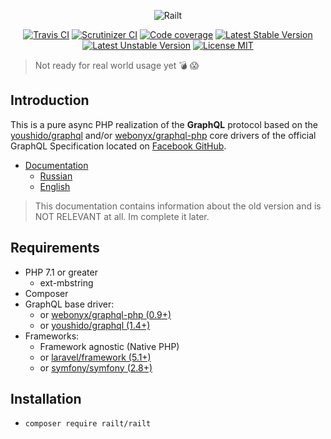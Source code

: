 <p align="center">
    <img src="https://raw.githubusercontent.com/railt/docs/master/resources/logo-big-white-bg.png" alt="Railt" />
</p>

<p align="center">
    <a href="https://travis-ci.org/railt/railt"><img src="https://travis-ci.org/railt/railt.svg?branch=master" alt="Travis CI" /></a>
    <a href="https://scrutinizer-ci.com/g/railt/railt/?branch=master"><img src="https://scrutinizer-ci.com/g/railt/railt/badges/quality-score.png?b=master" alt="Scrutinizer CI" /></a>
    <a href="https://scrutinizer-ci.com/g/railt/railt/?branch=master"><img src="https://scrutinizer-ci.com/g/railt/railt/badges/coverage.png?b=master" alt="Code coverage" /></a>
    <a href="https://packagist.org/packages/serafim/railt"><img src="https://poser.pugx.org/serafim/railt/version" alt="Latest Stable Version"></a>
    <a href="https://packagist.org/packages/serafim/railt"><img src="https://poser.pugx.org/serafim/railt/v/unstable" alt="Latest Unstable Version"></a>
    <a href="https://raw.githubusercontent.com/railt/railt/master/LICENSE"><img src="https://poser.pugx.org/serafim/railt/license" alt="License MIT"></a>
</p>

> Not ready for real world usage yet :bomb: :scream:   

## Introduction

This is a pure async PHP realization of the **GraphQL** protocol based on the 
[youshido/graphql](https://github.com/Youshido/GraphQL) and/or 
[webonyx/graphql-php](https://github.com/webonyx/graphql-php#fields)
core drivers of the official GraphQL Specification 
located on [Facebook GitHub](http://facebook.github.io/graphql/).

- [Documentation](https://railt.github.io/docs) 
    - [Russian](https://railt.github.io/docs/#/ru/)
    - [English](https://railt.github.io/docs)
    
> This documentation contains information about the old version and is 
NOT RELEVANT at all. Im complete it later.

## Requirements

- PHP 7.1 or greater
    - ext-mbstring
- Composer
- GraphQL base driver:
    - or [webonyx/graphql-php (0.9+)](https://github.com/webonyx/graphql-php#fields)
    - or [youshido/graphql (1.4+)](https://github.com/Youshido/GraphQL)
- Frameworks:
    - Framework agnostic (Native PHP)
    - or [laravel/framework (5.1+)](https://github.com/laravel/framework)
    - or [symfony/symfony (2.8+)](https://github.com/symfony/symfony)

## Installation

- `composer require railt/railt`
